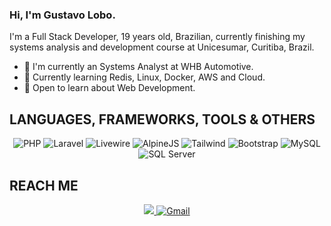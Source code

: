 ### Hi, I'm Gustavo Lobo.

I'm a Full Stack Developer, 19 years old, Brazilian, currently finishing my systems analysis and development course at Unicesumar, Curitiba, Brazil.

- 💎 I'm currently an Systems Analyst at WHB Automotive.
- 🌱 Currently learning Redis, Linux, Docker, AWS and Cloud.
- 💬 Open to learn about Web Development.

## **LANGUAGES, FRAMEWORKS, TOOLS & OTHERS**
<p align="center">
  <img alt="PHP" src="https://img.shields.io/badge/PHP-777BB4?style=for-the-badge&logo=php&logoColor=white"/>
  <img alt="Laravel" src="https://img.shields.io/badge/Laravel-FF2D20?style=for-the-badge&logo=laravel&logoColor=white"/>
  <img alt="Livewire" src="https://img.shields.io/badge/livewire-4e56a6?style=for-the-badge&logo=livewire&logoColor=white"/>
  <img alt="AlpineJS" src="https://img.shields.io/badge/Alpine%20JS-8BC0D0?style=for-the-badge&logo=alpinedotjs&logoColor=black"/>
  <img alt="Tailwind" src="https://img.shields.io/badge/Tailwind_CSS-38B2AC?style=for-the-badge&logo=tailwind-css&logoColor=white"/>
  <img alt="Bootstrap" src="https://img.shields.io/badge/Bootstrap%20-563D7C?style=for-the-badge&logo=bootstrap&logoColor=white"/>
  <img alt="MySQL" src="https://img.shields.io/badge/MySQL-005C84?style=for-the-badge&logo=mysql&logoColor=white">
  <img alt="SQL Server" src="https://img.shields.io/badge/SQL%20Server-CC2927?style=for-the-badge&logo=microsoft%20sql%20server&logoColor=white">
</p>

## **REACH ME**
<p align="center">
  <a href= "https://www.linkedin.com/in/gustavo-lobo" target="__blank"><img src="https://img.shields.io/badge/LinkedIn-0077B5?style=for-the-badge&logo=linkedin&logoColor=white"</a>
  <a href= "mailto:gustavoqe.75@gmail.com" target="__blank"><img alt="Gmail" src="https://img.shields.io/badge/Gmail-D14836?style=for-the-badge&logo=gmail&logoColor=white"/></a>
</p>
